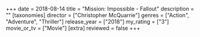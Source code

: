 +++
date = 2018-08-14
title = "Mission: Impossible - Fallout"
description = ""
[taxonomies]
director = ["Christopher McQuarrie"] 
genres = ["Action", "Adventure", "Thriller"]
release_year = ["2018"]
my_rating = ["3"]
movie_or_tv = ["Movie"]
[extra]
reviewed = false
+++

